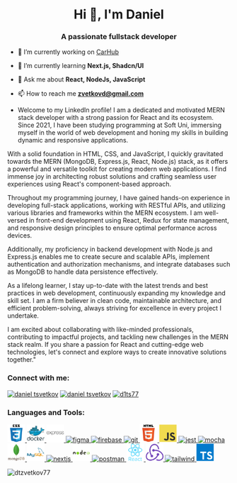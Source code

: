 <h1 align="center">Hi 👋, I'm Daniel</h1>
<h3 align="center">A passionate fullstack developer</h3>

- 🔭 I’m currently working on [CarHub](https://github.com/dtzvetkov77/car-hub)

- 🌱 I’m currently learning **Next.js, Shadcn/UI**

- 💬 Ask me about **React, NodeJs, JavaScript**

- 📫 How to reach me **zvetkovd@gmail.com**

- Welcome to my LinkedIn profile! I am a dedicated and motivated MERN stack developer with a strong passion for React and its ecosystem. Since 2021, I have been studying programming at Soft Uni, immersing myself in the world of web development and honing my skills in building dynamic and responsive applications.

With a solid foundation in HTML, CSS, and JavaScript, I quickly gravitated towards the MERN (MongoDB, Express.js, React, Node.js) stack, as it offers a powerful and versatile toolkit for creating modern web applications. I find immense joy in architecting robust solutions and crafting seamless user experiences using React's component-based approach.

Throughout my programming journey, I have gained hands-on experience in developing full-stack applications, working with RESTful APIs, and utilizing various libraries and frameworks within the MERN ecosystem. I am well-versed in front-end development using React, Redux for state management, and responsive design principles to ensure optimal performance across devices.

Additionally, my proficiency in backend development with Node.js and Express.js enables me to create secure and scalable APIs, implement authentication and authorization mechanisms, and integrate databases such as MongoDB to handle data persistence effectively.

As a lifelong learner, I stay up-to-date with the latest trends and best practices in web development, continuously expanding my knowledge and skill set. I am a firm believer in clean code, maintainable architecture, and efficient problem-solving, always striving for excellence in every project I undertake.

I am excited about collaborating with like-minded professionals, contributing to impactful projects, and tackling new challenges in the MERN stack realm. If you share a passion for React and cutting-edge web technologies, let's connect and explore ways to create innovative solutions together."

<h3 align="left">Connect with me:</h3>
<p align="left">
<a href="https://linkedin.com/in/daniel tsvetkov" target="blank"><img align="center" src="https://raw.githubusercontent.com/rahuldkjain/github-profile-readme-generator/master/src/images/icons/Social/linked-in-alt.svg" alt="daniel tsvetkov" height="30" width="40" /></a>
<a href="https://fb.com/daniel tsvetkov" target="blank"><img align="center" src="https://raw.githubusercontent.com/rahuldkjain/github-profile-readme-generator/master/src/images/icons/Social/facebook.svg" alt="daniel tsvetkov" height="30" width="40" /></a>
<a href="https://instagram.com/d1ts77" target="blank"><img align="center" src="https://raw.githubusercontent.com/rahuldkjain/github-profile-readme-generator/master/src/images/icons/Social/instagram.svg" alt="d1ts77" height="30" width="40" /></a>
</p>

<h3 align="left">Languages and Tools:</h3>
<p align="left"> <a href="https://www.w3schools.com/css/" target="_blank" rel="noreferrer"> <img src="https://raw.githubusercontent.com/devicons/devicon/master/icons/css3/css3-original-wordmark.svg" alt="css3" width="40" height="40"/> </a> <a href="https://www.docker.com/" target="_blank" rel="noreferrer"> <img src="https://raw.githubusercontent.com/devicons/devicon/master/icons/docker/docker-original-wordmark.svg" alt="docker" width="40" height="40"/> </a> <a href="https://expressjs.com" target="_blank" rel="noreferrer"> <img src="https://raw.githubusercontent.com/devicons/devicon/master/icons/express/express-original-wordmark.svg" alt="express" width="40" height="40"/> </a> <a href="https://www.figma.com/" target="_blank" rel="noreferrer"> <img src="https://www.vectorlogo.zone/logos/figma/figma-icon.svg" alt="figma" width="40" height="40"/> </a> <a href="https://firebase.google.com/" target="_blank" rel="noreferrer"> <img src="https://www.vectorlogo.zone/logos/firebase/firebase-icon.svg" alt="firebase" width="40" height="40"/> </a> <a href="https://git-scm.com/" target="_blank" rel="noreferrer"> <img src="https://www.vectorlogo.zone/logos/git-scm/git-scm-icon.svg" alt="git" width="40" height="40"/> </a> <a href="https://www.w3.org/html/" target="_blank" rel="noreferrer"> <img src="https://raw.githubusercontent.com/devicons/devicon/master/icons/html5/html5-original-wordmark.svg" alt="html5" width="40" height="40"/> </a> <a href="https://developer.mozilla.org/en-US/docs/Web/JavaScript" target="_blank" rel="noreferrer"> <img src="https://raw.githubusercontent.com/devicons/devicon/master/icons/javascript/javascript-original.svg" alt="javascript" width="40" height="40"/> </a> <a href="https://jestjs.io" target="_blank" rel="noreferrer"> <img src="https://www.vectorlogo.zone/logos/jestjsio/jestjsio-icon.svg" alt="jest" width="40" height="40"/> </a> <a href="https://mochajs.org" target="_blank" rel="noreferrer"> <img src="https://www.vectorlogo.zone/logos/mochajs/mochajs-icon.svg" alt="mocha" width="40" height="40"/> </a> <a href="https://www.mongodb.com/" target="_blank" rel="noreferrer"> <img src="https://raw.githubusercontent.com/devicons/devicon/master/icons/mongodb/mongodb-original-wordmark.svg" alt="mongodb" width="40" height="40"/> </a> <a href="https://www.mysql.com/" target="_blank" rel="noreferrer"> <img src="https://raw.githubusercontent.com/devicons/devicon/master/icons/mysql/mysql-original-wordmark.svg" alt="mysql" width="40" height="40"/> </a> <a href="https://nextjs.org/" target="_blank" rel="noreferrer"> <img src="https://cdn.worldvectorlogo.com/logos/nextjs-2.svg" alt="nextjs" width="40" height="40"/> </a> <a href="https://nodejs.org" target="_blank" rel="noreferrer"> <img src="https://raw.githubusercontent.com/devicons/devicon/master/icons/nodejs/nodejs-original-wordmark.svg" alt="nodejs" width="40" height="40"/> </a> <a href="https://postman.com" target="_blank" rel="noreferrer"> <img src="https://www.vectorlogo.zone/logos/getpostman/getpostman-icon.svg" alt="postman" width="40" height="40"/> </a> <a href="https://reactjs.org/" target="_blank" rel="noreferrer"> <img src="https://raw.githubusercontent.com/devicons/devicon/master/icons/react/react-original-wordmark.svg" alt="react" width="40" height="40"/> </a> <a href="https://redux.js.org" target="_blank" rel="noreferrer"> <img src="https://raw.githubusercontent.com/devicons/devicon/master/icons/redux/redux-original.svg" alt="redux" width="40" height="40"/> </a> <a href="https://tailwindcss.com/" target="_blank" rel="noreferrer"> <img src="https://www.vectorlogo.zone/logos/tailwindcss/tailwindcss-icon.svg" alt="tailwind" width="40" height="40"/> </a> <a href="https://www.typescriptlang.org/" target="_blank" rel="noreferrer"> <img src="https://raw.githubusercontent.com/devicons/devicon/master/icons/typescript/typescript-original.svg" alt="typescript" width="40" height="40"/> </a> </p>

<div> 
<p><img align="left" src="https://github-readme-stats.vercel.app/api/top-langs?username=dtzvetkov77&show_icons=true&theme=dark&locale=en&layout=compact" alt="dtzvetkov77" /></p>
</div>


